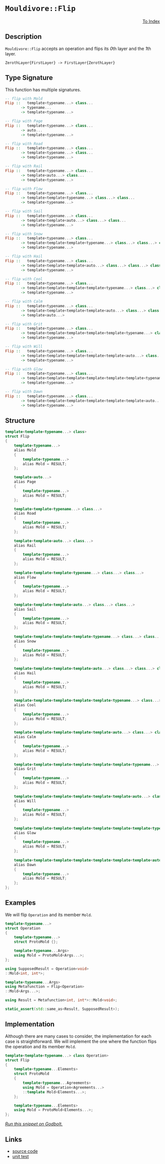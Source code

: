<!-- Copyright 2024 Feng Mofan
SPDX-License-Identifier: Apache-2.0 -->

# `Mouldivore::Flip`

<p style='text-align: right;'><a href="../../../facilities/metafunctions.md#mouldivore-flip">To Index</a></p>

## Description

`Mouldivore::Flip` accepts an operation and flips its *0*th layer and the *1*th layer.

<pre><code>ZerothLayer{FirstLayer} -> FirstLayer{ZerothLayer}</code></pre>

## Type Signature

This function has multiple signatures.

```Haskell
-- flip with Mold
Flip ::   template<typename...> class... 
       -> typename...
       -> template<typename...>

-- flip with Page
Flip ::   template<typename...> class... 
       -> auto...
       -> template<typename...>

-- flip with Road
Flip ::   template<typename...> class... 
       -> template<typename...> class...
       -> template<typename...>

-- flip with Rail
Flip ::   template<typename...> class... 
       -> template<auto...> class...
       -> template<typename...>

-- flip with Flow
Flip ::   template<typename...> class... 
       -> template<template<typename...> class...> class...
       -> template<typename...>

-- flip with Sail
Flip ::   template<typename...> class... 
       -> template<template<auto...> class...> class...
       -> template<typename...>

-- flip with Snow
Flip ::   template<typename...> class... 
       -> template<template<template<typename...> class...> class...> class...
       -> template<typename...>

-- flip with Hail
Flip ::   template<typename...> class... 
       -> template<template<template<auto...> class...> class...> class...
       -> template<typename...>

-- flip with Cool
Flip ::   template<typename...> class... 
       -> template<template<template<template<typename...> class...> class...> class...> class...
       -> template<typename...>

-- flip with Calm
Flip ::   template<typename...> class... 
       -> template<template<template<template<auto...> class...> class...> class...> class...
       -> template<auto...>

-- flip with Grit
Flip ::   template<typename...> class... 
       -> template<template<template<template<template<typename...> class...> class...> class...> class...> class...
       -> template<typename...>

-- flip with Will
Flip ::   template<typename...> class... 
       -> template<template<template<template<template<auto...> class...> class...> class...> class...> class...
       -> template<typename...>

-- flip with Glow
Flip ::   template<typename...> class... 
       -> template<template<template<template<template<template<typename...> class...> class...> class...> class...> class...> class...
       -> template<typename...>

-- flip with Dawn
Flip ::   template<typename...> class... 
       -> template<template<template<template<template<template<auto...> class...> class...> class...> class...> class...> class...
       -> template<typename...>
```

## Structure

```C++
template<template<typename...> class>
struct Flip
{
    template<typename...>
    alias Mold
    {
        template<typename...>
        alias Mold = RESULT;
    };

    template<auto...>
    alias Page
    {
        template<typename...>
        alias Mold = RESULT;
    };

    template<template<typename...> class...>
    alias Road
    {
        template<typename...>
        alias Mold = RESULT;
    };
    
    template<template<auto...> class...>
    alias Rail
    {
        template<typename...>
        alias Mold = RESULT;
    };
    
    template<template<template<typename...> class...> class...>
    alias Flow
    {
        template<typename...>
        alias Mold = RESULT;
    };
    
    template<template<template<auto...> class...> class...>
    alias Sail
    {
        template<typename...>
        alias Mold = RESULT;
    };
    
    template<template<template<template<typename...> class...> class...> class...>
    alias Snow
    {
        template<typename...>
        alias Mold = RESULT;
    };
    
    template<template<template<template<auto...> class...> class...> class...>
    alias Hail
    {
        template<typename...>
        alias Mold = RESULT;
    };
    
    template<template<template<template<template<typename...> class...> class...> class...> class...>
    alias Cool
    {
        template<typename...>
        alias Mold = RESULT;
    };
    
    template<template<template<template<template<auto...> class...> class...> class...> class...>
    alias Calm
    {
        template<typename...>
        alias Mold = RESULT;
    };
    
    template<template<template<template<template<template<typename...> class...> class...> class...> class...> class...>
    alias Grit
    {
        template<typename...>
        alias Mold = RESULT;
    };
    
    template<template<template<template<template<template<auto...> class...> class...> class...> class...> class...>
    alias Will
    {
        template<typename...>
        alias Mold = RESULT;
    };
    
    template<template<template<template<template<template<template<typename...> class...> class...> class...> class...> class...> class...>
    alias Glow
    {
        template<typename...>
        alias Mold = RESULT;
    };
    
    template<template<template<template<template<template<template<auto...> class...> class...> class...> class...> class...> class...>
    alias Dawn
    {
        template<typename...>
        alias Mold = RESULT;
    };
};
```

## Examples

We will flip `Operation` and its member `Mold`.

```C++
template<typename...>
struct Operation
{
    template<typename...>
    struct ProtoMold {};

    template<typename...Args>
    using Mold = ProtoMold<Args...>;
};

using SupposedResult = Operation<void>
::Mold<int, int*>;

template<typename...Args>
using Metafunction = Flip<Operation>
::Mold<Args...>;

using Result = Metafunction<int, int*>::Mold<void>;

static_assert(std::same_as<Result, SupposedResult>);
```

## Implementation

Although there are many cases to consider, the implementation for each case is straightforward.
We will implement the one where the function flips the operation and its member `Mold`.

```C++
template<template<typename...> class Operation>
struct Flip
{
    template<typename...Elements>
    struct ProtoMold 
    {
        template<typename...Agreements>
        using Mold = Operation<Agreements...>
        ::template Mold<Elements...>;
    };

    template<typename...Elements>
    using Mold = ProtoMold<Elements...>;
};
```

[*Run this snippet on Godbolt.*](https://godbolt.org/#z:OYLghAFBqd5QCxAYwPYBMCmBRdBLAF1QCcAaPECAMzwBtMA7AQwFtMQByARg9KtQYEAysib0QXACx8BBAKoBnTAAUAHpwAMvAFYTStJg1DIApACYAQuYukl9ZATwDKjdAGFUtAK4sGIAKwAzKSuADJ4DJgAcj4ARpjEIJJcpAAOqAqETgwe3r4BwemZjgLhkTEs8YnJtpj2JQxCBEzEBLk%2BfkG19dlNLQRl0XEJSSkKza3t%2BV3j/YMVVaMAlLaoXsTI7BwEmCypBjsmgW47eweYRycAnqmMrJgAdE9H2ADUyAYKCq8A8rfETAaLxMGgAguNiF4HK8AGK0PCpEGgkwAdisYNemNep32gIuxwINzubCeD2w9DYggUwIxWIhUIIr2UxFQRAAsp50K8kVjuWiebysTjzpdCbdmCSnqDgMRMLtGARqYFsALBa8vJkjK8ObQuUcACK/f6A7KXaWy%2BVU0k00FqzEgEDCvHazmXcmWxXW5VHdG2rGo/U%2BpGq7G7XGHAlEiWPJ7uymKm28jURYAu3XcwKG5ms1A69BuikKhRelWBX0BoNgpEAegAVPWG42m9Wa43XgAVTDjb6NltgutNwcNvvIqtmQIRD5eLAZtxoBibVIJ71VsFOiPXcX3EtI%2BnQv4JE0CYP82mY9f4zfEmMPRN0giQ6HZ9mcvlWFGBsvBs%2Bhs540VRtuUrEMASoqj%2ByZanmGZZiyL66maIHFs83pflWH6VqOoKQamQheKkRSYOgABKXZeLQjIGkah5AscABuqB4PmK6gg6eaXBEBCkK8nG1sCaFYReAFbpKDygkhNo4dqmDNFQXgLg0MGwvCiLHAeAK0eBrEgOxxziaBO4CUiUmkQo5GUZm0myfJDimscnHcbxLxsa69GMcxpblmCsyOMgAD6TBfAkBAQOM6AOgo9wBUqbimeZ3F4QRGREXFFEvEsPocCstCcP4vB%2BBwWikKgnBuNY1ivAoawbJg3LjjwpAEJoWUrAA1gEkgPBoyQooEGj%2BBoZgAGxDWYAAcY36Jwki8CwEgaBopAFUVJUcLwCggItTWFVlpBwLAMCICAawEKkXhcRQEBoHsdAJFE9ycKoY1DQAtENkivMAyDIK8UgPGYvBEYQJBMXo/CCCIYjsFIMiCIoKjqDtpC6CkADuAKpJwPDZbl%2BXNcVnA/OdZ2MqgVCvE9r3vZ932/Z1ZivBAHg3fQxB1YEXBLLw21aCsEBINdqS3WQl2C8LIDAFIZh8HQOzEBtECxPjsQRC0VxY7wKvMMQVw/LE2iYA4GukNd8Y/AwtDq0jWCxF4wBuGItAbdwvBYCwhjAOI1t4LKtl0V2%2BOYKohvnVsDWcXU%2BPwrEAI6x4WD4w%2BeBzS7pD%2B8QsTJfquwe/CRjNSsVAGKBABqeCYKjB4FQ14PCKI4gw7X8NqPjKP6B7KDlZY%2Bh4LEG2QCsqBLtkzsvWFBqmJY1hmCt6fEExAcD90hsNC4DDuJ4HR6GEERDJUIwpEUWQCFMfiHxkx8MPMwyJGMdQr70ExtJv%2BR3z0Ah9K01/77fthP6fehZhf13gsA%2BKwqrrE2BIHGHA8pLXxqtCmz03ofS%2Bj9P6DMIC4GBmzcwHMuaNQLisBAmAmBYESBANqSRAgPAAJyBBRJIbqZhJBDQWv4IatCpocBmqQOaHMHhDS4ENMatCxrCP8Mkfw9ChrwKRqtdam1CE7T5odfmx1ibnXIJQMWrN7psE4C0FgdEUQvSYO8AwWouC0IeFwLqgN8BEHnuFFItdIYN2kE3JQLcka6GlujJgmMXYwLgctXgq0ianXOq8MmrwjEmLMRYj2v0bF2I0IzZmQtWbszMAQnmu11G6ISNoq6qAWYjHiaYj4HtrFcEWjQCiCQFZKyRlrNWxs2k6z1gbI2qdTYKnNpbfGNs7YO1oE7Y2btc5bCKvgX2jh/bOyKkHEOOxjYRxykjaOscrjxxmdzeeKcGrp0zkobO7sjB51ACovgxcFBlwrlXY2bj67Q08bIZuiMip%2BPbvnSeVhu7R37pQ4qw8BCj3Hpmf509Z4JGcYvEFdgH7OAgK4ABKQd7lBvnoI%2BDR0VpAvg0b%2Biw37IsaP/F%2BZ9l62Q/k/YlB8/79HxUAgYIDsWc1WJA6GIS8byM4HE4gxjTHmOqVY1JXVGbYKcezTm3MiGkBIWQkYILNm8P4TY7qKJpEol6pIFh70UhhIJmtWwSj8mqPgOok6JMSlFOIPorYRjqYsAUHRH6dFrEPHOOMBxODQauNkO4t5sN5DeK%2BToEAwQAlBOxtw0JCDCaaNJuTJ1H0XVuteB6mx3rGRMzKVkhI7NAh5ILntAW%2Bbha2orazEAbqCJ%2BSzX5HNAVBXvRlo0%2BWlAWlFU6VbBqvbukr2Nv0wQgyrazMwLbe2jtnYNSmZc/ZpA5kP0WYHYOyBQ7rMEJHLZvcdl7MToc42Jys450uSmUtRcmCl3LpXcUzzA2vIkO8uGYbW6Rt%2BcYLuNggXwEHmChgztqxhU7lPSwM9wlzwXsC8B98aV%2BFRevfFmK94koJcUbI%2BLcXZHpb/JF8HP7PzyFS/DDRCO4cARS4jlG5hsp/tAzlNUGObPjXyjgAqWDOtde6z1ObJWOJIDKktKjiGkPIZQGBaqQBmBsYEQI/gBrJAWnJlEIi5ErU4Iora8r2qSH8HQ/wY1hq0MkLQ3qDCuDBE2YEXlGmTXmpgQDdT4TNPKN5isdOmRnCSCAA)

## Links

- [source code](../../../../conceptrodon/mouldivore/flip.hpp)
- [unit test](../../../../tests/unit/metafunctions/mouldivore/flip.test.hpp)
